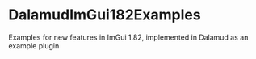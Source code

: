 # DalamudImGui182Examples
Examples for new features in ImGui 1.82, implemented in Dalamud as an example plugin